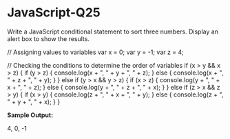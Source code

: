 # JavaScript-Q25
Write a JavaScript conditional statement to sort three numbers. Display an alert box to show the results.

// Assigning values to variables
var x = 0;
var y = -1;
var z = 4;

// Checking the conditions to determine the order of variables
if (x > y && x > z) {
    if (y > z) {
        console.log(x + ", " + y + ", " + z);
    } else {
        console.log(x + ", " + z + ", " + y);
    }
} else if (y > x && y > z) {
    if (x > z) {
        console.log(y + ", " + x + ", " + z);
    } else {
        console.log(y + ", " + z + ", " + x);
    }
} else if (z > x && z > y) {
    if (x > y) {
        console.log(z + ", " + x + ", " + y);
    } else {
        console.log(z + ", " + y + ", " + x);
    }
} 

**Sample Output:**

4, 0, -1
